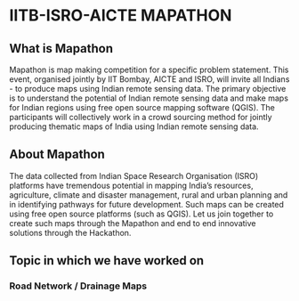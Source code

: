 # IITB-ISRO-AICTE MAPATHON

## What is Mapathon
Mapathon is map making competition for a specific problem statement. This event, organised jointly by IIT Bombay, AICTE and ISRO, will invite all Indians - to produce maps using Indian remote sensing data. The primary objective is to understand the potential of Indian remote sensing data and make maps for Indian regions using free open source mapping software (QGIS). The participants will collectively work in a crowd sourcing method for jointly producing thematic maps of India using Indian remote sensing data.

## About Mapathon
The data collected from Indian Space Research Organisation (ISRO) platforms have tremendous potential in mapping India’s resources, agriculture, climate and disaster management, rural and urban planning and in identifying pathways for future development. Such maps can be created using free open source platforms (such as QGIS). Let us join together to create such maps through the Mapathon and end to end innovative solutions through the Hackathon.

## Topic in which we have worked on
### Road Network / Drainage Maps
